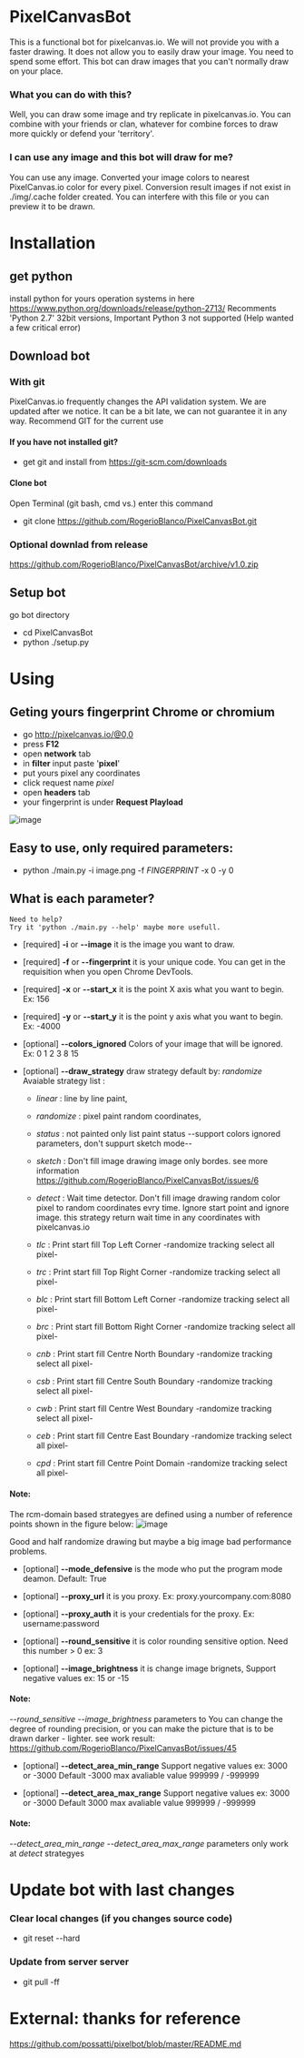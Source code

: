 # PixelCanvasBot

This is a functional bot for pixelcanvas.io.
We will not provide you with a faster drawing.
It does not allow you to easily draw your image. You need to spend some effort.
This bot can draw images that you can't normally draw on your place.
 
### What you can do with this?
Well, you can draw some image and try replicate in pixelcanvas.io. You can combine with your friends or clan, whatever for combine forces to draw more quickly or defend your 'territory'.

### I can use any image and this bot will draw for me?
You can use any image. 
Converted your image colors to nearest PixelCanvas.io color for every pixel.
Conversion result images if not exist in ./img/.cache folder created.
You can interfere with this file or you can preview it to be drawn.

# Installation

## get python
install python for yours operation systems in here https://www.python.org/downloads/release/python-2713/
Recomments 'Python 2.7' 32bit versions,
Important Python 3 not supported (Help wanted a few critical error) 

## Download bot

### With git
PixelCanvas.io frequently changes the API validation system.
We are updated after we notice. It can be a bit late, we can not guarantee it in any way. Recommend GIT for the current use

#### If you have not installed git?
* get git and install from https://git-scm.com/downloads

#### Clone bot
Open Terminal (git bash, cmd vs.)
enter this command

* git clone https://github.com/RogerioBlanco/PixelCanvasBot.git

### Optional downlad from release
https://github.com/RogerioBlanco/PixelCanvasBot/archive/v1.0.zip

## Setup bot 
go bot directory

* cd PixelCanvasBot
* python ./setup.py

# Using

## Geting yours fingerprint Chrome or chromium
* go http://pixelcanvas.io/@0,0
* press **F12**
* open **network** tab
* in **filter** input paste '**pixel**'
* put yours pixel any coordinates
* click request name *pixel*
* open **headers** tab
* your fingerprint is under **Request Playload**

![image](https://user-images.githubusercontent.com/12828465/28237968-24ca07cc-694a-11e7-9df3-32b4d737b44e.png)

## Easy to use, only required parameters:

* python ./main.py -i image.png -f $FINGERPRINT$ -x 0 -y 0

## What is each parameter? 
    Need to help?
    Try it 'python ./main.py --help' maybe more usefull.
* [required] **-i** or **--image**          it is the image you want to draw.

* [required] **-f** or **--fingerprint**    it is your unique code. You can get in the requisition when you open Chrome DevTools.

* [required] **-x** or **--start_x**        it is the point X axis what you want to begin. Ex: 156

* [required] **-y** or **--start_y**        it is the point y axis what you want to begin. Ex: -4000

* [optional] **--colors_ignored**           Colors of your image that will be ignored. Ex: 0 1 2 3 8 15

* [optional] **--draw_strategy**            draw strategy default by: *randomize* Avaiable strategy list : 

    * *linear* :    line by line paint, 
    
    * *randomize* : pixel paint random coordinates, 
    
    * *status* :    not painted only list paint status --support colors ignored parameters, don't suppurt sketch mode--
    
    * *sketch* :    Don't fill image drawing image only bordes. see more information https://github.com/RogerioBlanco/PixelCanvasBot/issues/6
    
    * *detect* :    Wait time detector. Don't fill image drawing random color pixel to random coordinates evry time. Ignore start point and ignore image. this strategy return wait time in any coordinates with pixelcanvas.io
    
    * *tlc* :       Print start fill Top Left Corner -randomize tracking select all pixel-
        
    * *trc* :       Print start fill Top Right Corner -randomize tracking select all pixel-
        
    * *blc* :       Print start fill Bottom Left Corner -randomize tracking select all pixel-
        
    * *brc* :       Print start fill Bottom Right Corner -randomize tracking select all pixel-

    * *cnb* :       Print start fill Centre North Boundary -randomize tracking select all pixel-

    * *csb* :       Print start fill Centre South Boundary -randomize tracking select all pixel-

    * *cwb* :       Print start fill Centre West Boundary -randomize tracking select all pixel-

    * *ceb* :       Print start fill Centre East Boundary -randomize tracking select all pixel-

    * *cpd* :       Print start fill Centre Point Domain -randomize tracking select all pixel-

#### Note:
The rcm-domain based strategyes are defined using a number of reference points shown in the figure below:
![image](http://cordex-australasia.wdfiles.com/local--files/rcm-domains/CORDEXDomainDef.jpg)

Good and half randomize drawing but maybe a big image bad performance problems.  
    
* [optional] **--mode_defensive**           is the mode who put the program mode deamon. Default: True

* [optional] **--proxy_url**                it is you proxy. Ex: proxy.yourcompany.com:8080

* [optional] **--proxy_auth**               it is your credentials for the proxy. Ex: username:password

* [optional] **--round_sensitive**          it is color rounding sensitive option. Need this number > 0 ex: 3

* [optional] **--image_brightness**         it is change image brignets, Support negative values ex: 15 or -15

#### Note:
*--round_sensitive* *--image_brightness* parameters to You can change the degree of rounding precision,
or you can make the picture that is to be drawn darker - lighter.
see work result: https://github.com/RogerioBlanco/PixelCanvasBot/issues/45

* [optional] **--detect_area_min_range**     Support negative values ex: 3000 or -3000 Default -3000 max avaliable value 999999 / -999999

* [optional] **--detect_area_max_range**     Support negative values ex: 3000 or -3000 Default 3000 max avaliable value 999999 / -999999

#### Note:
*--detect_area_min_range* *--detect_area_max_range* parameters only work at *detect* strategyes

# Update bot with last changes
### Clear local changes (if you changes source code) 
* git reset --hard
### Update from server server
* git pull -ff
# External: thanks for reference
https://github.com/possatti/pixelbot/blob/master/README.md 
